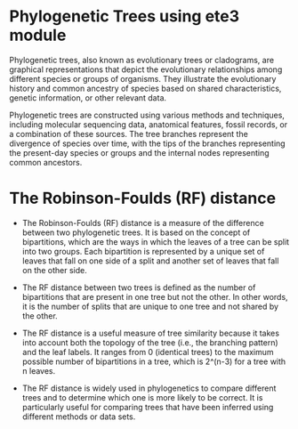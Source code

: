 # Phylogenetic Trees using ete3 module
Phylogenetic trees, also known as evolutionary trees or cladograms, are graphical representations that depict the evolutionary relationships among different species or groups of organisms. They illustrate the evolutionary history and common ancestry of species based on shared characteristics, genetic information, or other relevant data.

Phylogenetic trees are constructed using various methods and techniques, including molecular sequencing data, anatomical features, fossil records, or a combination of these sources. The tree branches represent the divergence of species over time, with the tips of the branches representing the present-day species or groups and the internal nodes representing common ancestors.

# The Robinson-Foulds (RF) distance
- The Robinson-Foulds (RF) distance is a measure of the difference between two phylogenetic trees. It is based on the concept of bipartitions, which are the ways in which the leaves of a tree can be split into two groups. Each bipartition is represented by a unique set of leaves that fall on one side of a split and another set of leaves that fall on the other side.

- The RF distance between two trees is defined as the number of bipartitions that are present in one tree but not the other. In other words, it is the number of splits that are unique to one tree and not shared by the other.

- The RF distance is a useful measure of tree similarity because it takes into account both the topology of the tree (i.e., the branching pattern) and the leaf labels. It ranges from 0 (identical trees) to the maximum possible number of bipartitions in a tree, which is 2^(n-3) for a tree with n leaves.

- The RF distance is widely used in phylogenetics to compare different trees and to determine which one is more likely to be correct. It is particularly useful for comparing trees that have been inferred using different methods or data sets.

